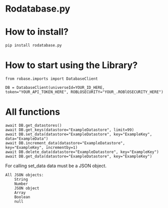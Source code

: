 # Rodatabase.py

# How to install?

`pip install rodatabase.py`

# How to start using the Library?

```
from robase.imports import DatabaseClient

DB = DatabaseClient(universeId=YOUR_ID_HERE, token="YOUR_API_TOKEN_HERE", ROBLOSECURITY="YOUR_.ROBlOSECURITY_HERE")
```


# All functions

```
await DB.get_datastores()
await DB.get_keys(datastore="ExampleDatastore", limit=99)
await DB.set_data(datastore="ExampleDatastore", key="ExampleKey", data="ExampleData") 
await DB.increment_data(datastore="ExampleDatastore", key="ExampleKey", incrementby=1)
await DB.delete_data(datastore="ExampleDatastore", key="ExampleKey")
await DB.get_data(datastore="ExampleDatastore", key="ExampleKey")
```
For calling set_data data must be a JSON object.
```
All JSON objects:
    String
    Number
    JSON object
    Array
    Boolean
    null
```
